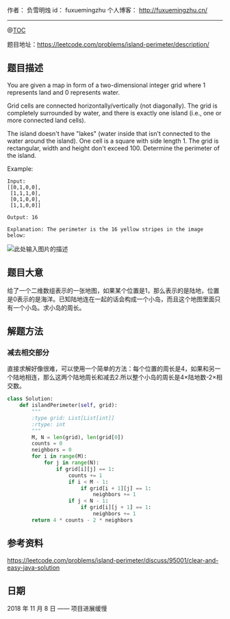 作者： 负雪明烛
id：	fuxuemingzhu
个人博客：	http://fuxuemingzhu.cn/

---
@[TOC](目录)


题目地址：https://leetcode.com/problems/island-perimeter/description/


## 题目描述

You are given a map in form of a two-dimensional integer grid where 1 represents land and 0 represents water.

Grid cells are connected horizontally/vertically (not diagonally). The grid is completely surrounded by water, and there is exactly one island (i.e., one or more connected land cells).

The island doesn't have "lakes" (water inside that isn't connected to the water around the island). One cell is a square with side length 1. The grid is rectangular, width and height don't exceed 100. Determine the perimeter of the island.

 

Example:

    Input:
    [[0,1,0,0],
     [1,1,1,0],
     [0,1,0,0],
     [1,1,0,0]]
    
    Output: 16
    
    Explanation: The perimeter is the 16 yellow stripes in the image below:

![此处输入图片的描述][1]


## 题目大意

给了一个二维数组表示的一张地图，如果某个位置是1，那么表示的是陆地，位置是0表示的是海洋。已知陆地连在一起的话会构成一个小岛，而且这个地图里面只有一个小岛。求小岛的周长。

## 解题方法

### 减去相交部分

直接求解好像很难，可以使用一个简单的方法：每个位置的周长是4，如果和另一个陆地相连，那么这两个陆地周长和减去2.所以整个小岛的周长是4×陆地数-2×相交数。

```python
class Solution:
    def islandPerimeter(self, grid):
        """
        :type grid: List[List[int]]
        :rtype: int
        """
        M, N = len(grid), len(grid[0])
        counts = 0
        neighbors = 0
        for i in range(M):
            for j in range(N):
                if grid[i][j] == 1:
                    counts += 1
                    if i < M - 1:
                        if grid[i + 1][j] == 1:
                            neighbors += 1
                    if j < N - 1:
                        if grid[i][j + 1] == 1:
                            neighbors += 1
        return 4 * counts - 2 * neighbors

```


## 参考资料

https://leetcode.com/problems/island-perimeter/discuss/95001/clear-and-easy-java-solution

## 日期

2018 年 11 月 8 日 —— 项目进展缓慢


  [1]: https://assets.leetcode.com/uploads/2018/10/12/island.png
  [2]: https://charlesliuyx.github.io/2018/10/11/%E3%80%90%E7%9B%B4%E8%A7%82%E7%AE%97%E6%B3%95%E3%80%91Egg%20Puzzle%20%E9%B8%A1%E8%9B%8B%E9%9A%BE%E9%A2%98/
